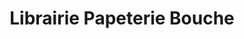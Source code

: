 ---
title: "Librairie Papeterie Bouche"
url: /charleville-mezieres/librairie-papeterie-bouche/
shop: Schreibwaren
---